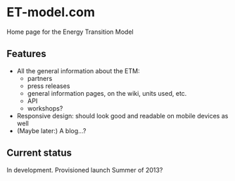 # ET-model.com

Home page for the Energy Transition Model

## Features

* All the general information about the ETM:
  - partners
  - press releases
  - general information pages, on the wiki, units used, etc.
  - API
  - workshops?
* Responsive design: should look good and readable on mobile devices as well
* (Maybe later:) A blog...?

## Current status

In development. Provisioned launch Summer of 2013?
